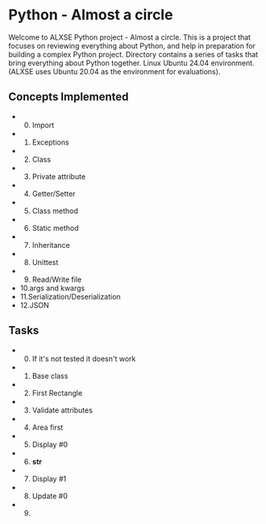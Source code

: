 # Python - Almost a circle

Welcome to ALXSE Python project - Almost a circle. This is a project that focuses on reviewing everything about Python, and help in preparation for building a complex Python project. Directory contains a series of tasks that bring everything about Python together. Linux Ubuntu 24.04 environment. (ALXSE uses Ubuntu 20.04 as the environment for evaluations).


## Concepts Implemented

- 0. Import
- 1. Exceptions
- 2. Class
- 3. Private attribute
- 4. Getter/Setter
- 5. Class method
- 6. Static method
- 7. Inheritance
- 8. Unittest
- 9. Read/Write file
- 10.args and kwargs
- 11.Serialization/Deserialization
- 12.JSON


## Tasks

- 0. If it's not tested it doesn't work
- 1. Base class
- 2. First Rectangle
- 3. Validate attributes
- 4. Area first
- 5. Display #0
- 6. __str__
- 7. Display #1
- 8. Update #0
- 9. 

